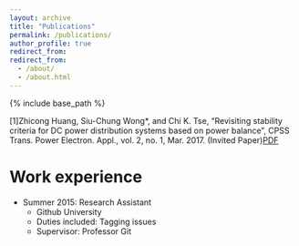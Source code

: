 ```yaml
---
layout: archive
title: "Publications"
permalink: /publications/
author_profile: true
redirect_from:
redirect_from: 
  - /about/
  - /about.html
---
```


{% include base_path %}

[1]Zhicong Huang, Siu-Chung Wong*, and Chi K. Tse, “Revisiting stability criteria for DC power distribution systems based on power balance”, CPSS Trans. Power Electron. Appl., vol. 2, no. 1, Mar. 2017. (Invited Paper)[PDF](http://academicpages.github.io/files/Huang2017Revisiting-TPEA.pdf)

Work experience
======
* Summer 2015: Research Assistant
  * Github University
  * Duties included: Tagging issues
  * Supervisor: Professor Git
